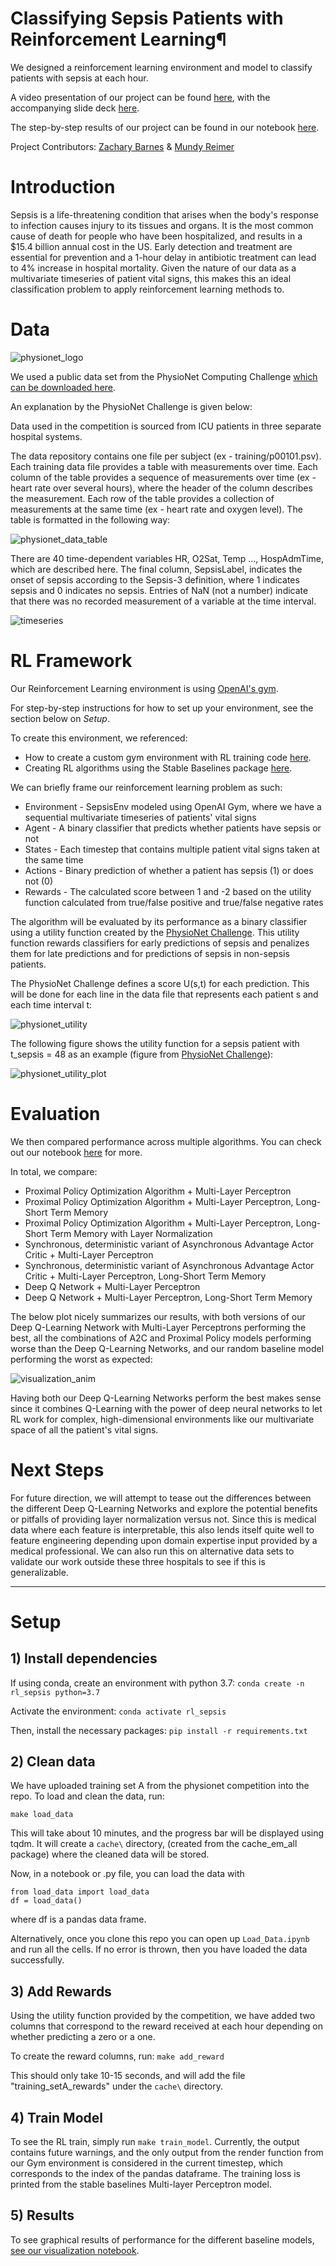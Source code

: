 # Classifying Sepsis Patients with Reinforcement Learning¶

We designed a reinforcement learning environment and model to classify patients with sepsis at each hour.

A video presentation of our project can be found [here](), with the accompanying slide deck [here]().

The step-by-step results of our project can be found in our notebook [here](https://github.com/zs-barnes/RL-Sepsis-Prediction/blob/master/Viz.ipynb).

Project Contributors: [Zachary Barnes](https://www.linkedin.com/in/zachary-barnes-usf) & [Mundy Reimer](https://www.linkedin.com/in/mundyreimer)

# Introduction

Sepsis is a life-threatening condition that arises when the body's response to infection causes injury to its tissues and organs. It is the most common cause of death for people who have been hospitalized, and results in a $15.4 billion annual cost in the US.  Early detection and treatment are essential for prevention and a 1-hour delay in antibiotic treatment can lead to 4% increase in hospital mortality.  Given the nature of our data as a multivariate timeseries of patient vital signs, this makes this an ideal classification problem to apply reinforcement learning methods to.

# Data

![physionet_logo](/images/physionet_logo.jpeg)

We used a public data set from the PhysioNet Computing Challenge [which can be downloaded here](https://physionet.org/content/challenge-2019/1.0.0/).

An explanation by the PhysioNet Challenge is given below:

Data used in the competition is sourced from ICU patients in three separate hospital systems.  

The data repository contains one file per subject (ex - training/p00101.psv).  Each training data file provides a table with measurements over time. Each column of the table provides a sequence of measurements over time (ex - heart rate over several hours), where the header of the column describes the measurement. Each row of the table provides a collection of measurements at the same time (ex - heart rate and oxygen level). The table is formatted in the following way:

![physionet_data_table](/images/physionet_data_table.png)

There are 40 time-dependent variables HR, O2Sat, Temp ..., HospAdmTime, which are described here. The final column, SepsisLabel, indicates the onset of sepsis according to the Sepsis-3 definition, where 1 indicates sepsis and 0 indicates no sepsis. Entries of NaN (not a number) indicate that there was no recorded measurement of a variable at the time interval.

![timeseries](/images/multivariate_timeseries.png)

# RL Framework

Our Reinforcement Learning environment is using [OpenAI's gym](https://github.com/openai/gym).

For step-by-step instructions for how to set up your environment, see the section below on *Setup*.

To create this environment, we referenced:
* How to create a custom gym environment with RL training code [here](https://towardsdatascience.com/creating-a-custom-openai-gym-environment-for-stock-trading-be532be3910e).
* Creating RL algorithms using the Stable Baselines package [here](https://github.com/hill-a/stable-baselines).

We can briefly frame our reinforcement learning problem as such:
* Environment - SepsisEnv modeled using OpenAI Gym, where we have a sequential multivariate timeseries of patients' vital signs
* Agent - A binary classifier that predicts whether patients have sepsis or not
* States - Each timestep that contains multiple patient vital signs taken at the same time
* Actions - Binary prediction of whether a patient has sepsis (1) or does not (0)
* Rewards - The calculated score between 1 and -2 based on the utility function calculated from true/false positive and true/false negative rates

The algorithm will be evaluated by its performance as a binary classifier using a utility function created by the [PhysioNet Challenge](https://physionet.org/content/challenge-2019/1.0.0/). This utility function rewards classifiers for early predictions of sepsis and penalizes them for late predictions and for predictions of sepsis in non-sepsis patients.

The PhysioNet Challenge defines a score U(s,t) for each prediction.  This will be done for each line in the data file that represents each patient s and each time interval t:

![physionet_utility](/images/physionet_utility.png)

The following figure shows the utility function for a sepsis patient with t_sepsis = 48 as an example (figure from [PhysioNet Challenge](https://physionet.org/content/challenge-2019/1.0.0/)):

![physionet_utility_plot](/images/physionet_utility_plot.png)

# Evaluation

We then compared performance across multiple algorithms.  You can check out our notebook [here](https://github.com/zs-barnes/RL-Sepsis-Prediction/blob/master/Viz.ipynb) for more.

In total, we compare:
* Proximal Policy Optimization Algorithm + Multi-Layer Perceptron
* Proximal Policy Optimization Algorithm + Multi-Layer Perceptron, Long-Short Term Memory
* Proximal Policy Optimization Algorithm + Multi-Layer Perceptron, Long-Short Term Memory with Layer Normalization
* Synchronous, deterministic variant of Asynchronous Advantage Actor Critic + Multi-Layer Perceptron
* Synchronous, deterministic variant of Asynchronous Advantage Actor Critic + Multi-Layer Perceptron, Long-Short Term Memory
* Deep Q Network + Multi-Layer Perceptron
* Deep Q Network + Multi-Layer Perceptron, Long-Short Term Memory

The below plot nicely summarizes our results, with both versions of our Deep Q-Learning Network with Multi-Layer Perceptrons performing the best, all the combinations of A2C and Proximal Policy models performing worse than the Deep Q-Learning Networks, and our random baseline model performing the worst as expected:

![visualization_anim](/images/visualization_anim.svg)

Having both our Deep Q-Learning Networks perform the best makes sense since it combines Q-Learning with the power of deep neural networks to let RL work for complex, high-dimensional environments like our multivariate space of all the patient's vital signs.

# Next Steps

For future direction, we will attempt to tease out the differences between the different Deep Q-Learning Networks and explore the potential benefits or pitfalls of providing layer normalization versus not. Since this is medical data where each feature is interpretable, this also lends itself quite well to feature engineering depending upon domain expertise input provided by a medical professional. We can also run this on alternative data sets to validate our work outside these three hospitals to see if this is generalizable.

-----

# Setup

## 1) Install dependencies
If using conda, create an environment with python 3.7:
`conda create -n rl_sepsis python=3.7`

Activate the environment:
`conda activate rl_sepsis`

Then, install the necessary packages:
`pip install -r requirements.txt`

## 2) Clean data
We have uploaded training set A from the physionet competition into the repo.
To load and clean the data, run:

`make load_data`

This will take about 10 minutes, and the progress bar will be displayed using tqdm. It will create 
a `cache\` directory, (created from the cache_em_all package) where the cleaned data will be stored.

Now, in a notebook or .py file, you can load the data with  

```
from load_data import load_data
df = load_data()
```

where df is a pandas data frame. 

Alternatively, once you clone this repo you can open up `Load_Data.ipynb` and run all the cells.  If no error is thrown, then you have loaded the data successfully.


## 3) Add Rewards
Using the utility function provided by the competition, 
we have added two columns that correspond to the reward
received at each hour depending on whether predicting a zero or a one.

To create the reward columns, run:
`make add_reward`

This should only take 10-15 seconds, and will add the file "training_setA_rewards" under the `cache\`
directory.

## 4) Train Model
To see the RL train, simply run
`make train_model`.
Currently, the output contains future warnings, and the only output from the render function from our Gym environment is considered in the current timestep, which corresponds to the index of the pandas dataframe. The training loss is printed from the stable baselines Multi-layer Perceptron model.

## 5) Results
To see graphical results of performance for the different baseline models, [see our visualization notebook](https://github.com/zs-barnes/RL-Sepsis-Prediction/blob/master/Viz.ipynb).  
